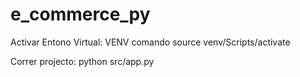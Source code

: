 # e_commerce_py

Activar Entono Virtual: 
VENV comando source venv/Scripts/activate

Correr projecto:
 python src/app.py